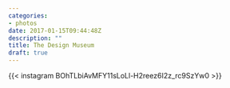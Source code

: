 ```yaml
---
categories:
- photos
date: 2017-01-15T09:44:48Z
description: ""
title: The Design Museum
draft: true
---
```


{{< instagram BOhTLbiAvMFY11sLoLl-H2reez6I2z_rc9SzYw0 >}}

